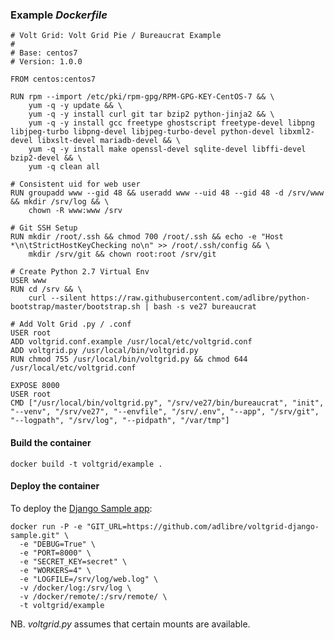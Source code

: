 ### Example _Dockerfile_

    # Volt Grid: Volt Grid Pie / Bureaucrat Example
    #
    # Base: centos7
    # Version: 1.0.0

    FROM centos:centos7

    RUN rpm --import /etc/pki/rpm-gpg/RPM-GPG-KEY-CentOS-7 && \
        yum -q -y update && \
        yum -q -y install curl git tar bzip2 python-jinja2 && \
        yum -q -y install gcc freetype ghostscript freetype-devel libpng libjpeg-turbo libpng-devel libjpeg-turbo-devel python-devel libxml2-devel libxslt-devel mariadb-devel && \
        yum -q -y install make openssl-devel sqlite-devel libffi-devel bzip2-devel && \
        yum -q clean all

    # Consistent uid for web user
    RUN groupadd www --gid 48 && useradd www --uid 48 --gid 48 -d /srv/www && mkdir /srv/log && \
        chown -R www:www /srv

    # Git SSH Setup
    RUN mkdir /root/.ssh && chmod 700 /root/.ssh && echo -e "Host *\n\tStrictHostKeyChecking no\n" >> /root/.ssh/config && \
        mkdir /srv/git && chown root:root /srv/git

    # Create Python 2.7 Virtual Env
    USER www
    RUN cd /srv && \
        curl --silent https://raw.githubusercontent.com/adlibre/python-bootstrap/master/bootstrap.sh | bash -s ve27 bureaucrat

    # Add Volt Grid .py / .conf
    USER root
    ADD voltgrid.conf.example /usr/local/etc/voltgrid.conf
    ADD voltgrid.py /usr/local/bin/voltgrid.py
    RUN chmod 755 /usr/local/bin/voltgrid.py && chmod 644 /usr/local/etc/voltgrid.conf

    EXPOSE 8000
    USER root
    CMD ["/usr/local/bin/voltgrid.py", "/srv/ve27/bin/bureaucrat", "init", "--venv", "/srv/ve27", "--envfile", "/srv/.env", "--app", "/srv/git", "--logpath", "/srv/log", "--pidpath", "/var/tmp"]

#### Build the container

    docker build -t voltgrid/example .

#### Deploy the container


To deploy the [Django Sample app](https://github.com/adlibre/voltgrid-django-sample):

    docker run -P -e "GIT_URL=https://github.com/adlibre/voltgrid-django-sample.git" \
      -e "DEBUG=True" \
      -e "PORT=8000" \
      -e "SECRET_KEY=secret" \
      -e "WORKERS=4" \
      -e "LOGFILE=/srv/log/web.log" \
      -v /docker/log:/srv/log \
      -v /docker/remote/:/srv/remote/ \
      -t voltgrid/example

NB. _voltgrid.py_ assumes that certain mounts are available.
